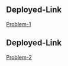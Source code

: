 
## Deployed-Link
[Problem-1](https://problem1-lf4248svt-saitejagolis-projects.vercel.app/)

## Deployed-Link
[Problem-2](https://problem2-lw2vcujt4-saitejagolis-projects.vercel.app/)
